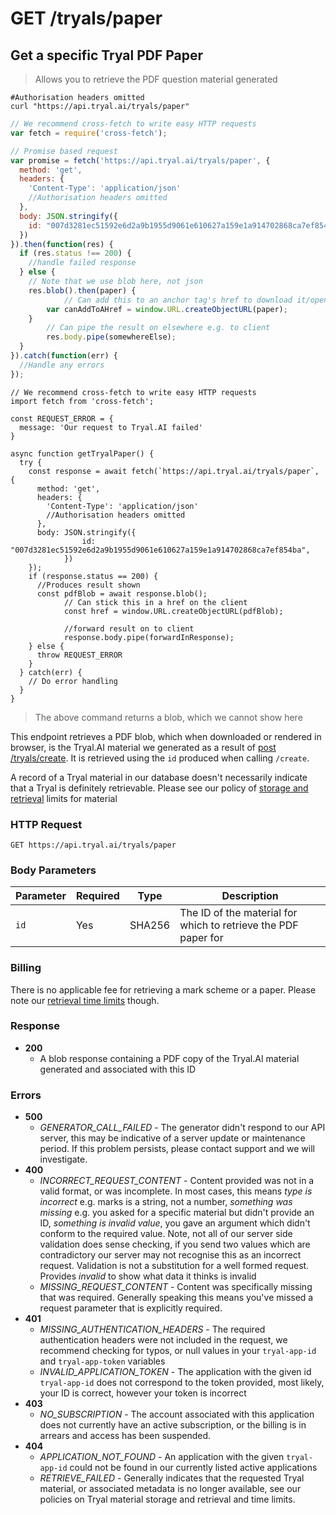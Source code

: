 # <span class="get">GET</span> /tryals/paper

## Get a specific Tryal PDF Paper

> Allows you to retrieve the PDF question material generated

```shell
#Authorisation headers omitted
curl "https://api.tryal.ai/tryals/paper"
```

```javascript
// We recommend cross-fetch to write easy HTTP requests
var fetch = require('cross-fetch');

// Promise based request
var promise = fetch('https://api.tryal.ai/tryals/paper', {
  method: 'get',
  headers: {
    'Content-Type': 'application/json'
    //Authorisation headers omitted
  }, 
  body: JSON.stringify({
    id: "007d3281ec51592e6d2a9b1955d9061e610627a159e1a914702868ca7ef854ba",
  })
}).then(function(res) {
  if (res.status !== 200) {
    //handle failed response
  } else {
    // Note that we use blob here, not json
    res.blob().then(paper) {
			// Can add this to an anchor tag's href to download it/open it in browser
    	var canAddToAHref = window.URL.createObjectURL(paper);
    }
		// Can pipe the result on elsewhere e.g. to client
		res.body.pipe(somewhereElse);
  }
}).catch(function(err) {
  //Handle any errors
});
```

```javascript--ESNext
// We recommend cross-fetch to write easy HTTP requests
import fetch from 'cross-fetch';

const REQUEST_ERROR = {
  message: 'Our request to Tryal.AI failed'
}

async function getTryalPaper() {
  try {
    const response = await fetch(`https://api.tryal.ai/tryals/paper`, {
      method: 'get',
      headers: {
        'Content-Type': 'application/json'
        //Authorisation headers omitted
      },
      body: JSON.stringify({
				id: "007d3281ec51592e6d2a9b1955d9061e610627a159e1a914702868ca7ef854ba",
			})
    });
    if (response.status == 200) {
      //Produces result shown
      const pdfBlob = await response.blob();
			// Can stick this in a href on the client
			const href = window.URL.createObjectURL(pdfBlob);

			//forward result on to client
			response.body.pipe(forwardInResponse);
    } else {
      throw REQUEST_ERROR
    }
  } catch(err) {
    // Do error handling
  }
}
```

> The above command returns a blob, which we cannot show here

This endpoint retrieves a PDF blob, which when downloaded or rendered in browser, is the Tryal.AI
material we generated as a result of [<span class="post">post</span> /tryals/create](#post-tryals-create). It is retrieved using the `id` produced when calling `/create`. 

<aside class="notice">
  A record of a Tryal material in our database doesn't necessarily indicate that a Tryal is 
  definitely retrievable. Please see our policy of <a href="#storage-and-retrieval">storage and retrieval</a> limits for material 
</aside>

### HTTP Request

`GET https://api.tryal.ai/tryals/paper`

### Body Parameters

Parameter | Required | Type | Description 
--------- | ------- | ----- | -----------
`id` | Yes | SHA256 | The ID of the material for which to retrieve the PDF paper for

### Billing

There is no applicable fee for retrieving a mark scheme or a paper. Please note our [retrieval time limits](#storage-and-retrieval) though.

### Response
- **200**
  - A blob response containing a PDF copy of the Tryal.AI material generated and associated with this ID

### Errors
- **500**
  - *GENERATOR_CALL_FAILED* - The generator didn't respond to our API server, this may be indicative of a server
    update or maintenance period. If this problem persists, please contact support and we will investigate.
- **400**
  - *INCORRECT_REQUEST_CONTENT* - Content provided was not in a valid format, or was incomplete. In 
    most cases, this means *type is incorrect* e.g. marks is a string, not a number, *something was missing*
    e.g. you asked for a specific material but didn't provide an ID, *something is invalid value*, you gave
    an argument which didn't conform to the required value.
    Note, not all of our server side validation does sense checking, if you send two values which are contradictory
    our server may not recognise this as an incorrect request. Validation is not a substitution for a well formed
    request. Provides *invalid* to show what data it thinks is invalid
  - *MISSING_REQUEST_CONTENT* - Content was specifically missing that was required. Generally speaking this means
    you've missed a request parameter that is explicitly required.
- **401**
  - *MISSING_AUTHENTICATION_HEADERS* - The required authentication headers were not included in the
    request, we recommend checking for typos, or null values in your `tryal-app-id` and `tryal-app-token`
    variables
  - *INVALID_APPLICATION_TOKEN* - The application with the given id `tryal-app-id` does not correspond to
    the token provided, most likely, your ID is correct, however your token is incorrect
- **403**
  - *NO_SUBSCRIPTION* - The account associated with this application does not currently have an active
    subscription, or the billing is in arrears and access has been suspended.
- **404**
  - *APPLICATION_NOT_FOUND* - An application with the given `tryal-app-id` could not be found in our
    currently listed active applications
  - *RETRIEVE_FAILED* - Generally indicates that the requested Tryal material, or associated metadata is no longer
    available, see our policies on Tryal material storage and retrieval and time limits.  

